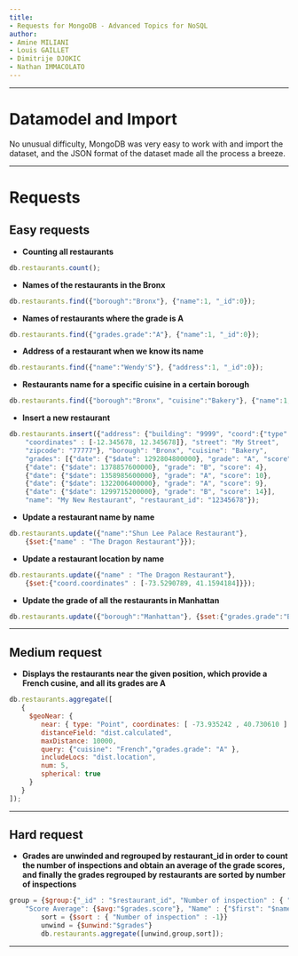 ```yaml
---
title:
- Requests for MongoDB - Advanced Topics for NoSQL
author:
- Amine MILIANI
- Louis GAILLET
- Dimitrije DJOKIC
- Nathan IMMACOLATO
---
```


---

# Datamodel and Import

No unusual difficulty, MongoDB was very easy to work with and import the dataset, and the JSON format of the dataset made all the process a breeze.

---

# Requests

## Easy requests

- **Counting all restaurants**

```javascript
db.restaurants.count();
```

- **Names of the restaurants in the Bronx**

```javascript
db.restaurants.find({"borough":"Bronx"}, {"name":1, "_id":0});
```

- **Names of restaurants where the grade is A**

```javascript
db.restaurants.find({"grades.grade":"A"}, {"name":1, "_id":0});
```

- **Address of a restaurant when we know its name**

```javascript
db.restaurants.find({"name":"Wendy'S"}, {"address":1, "_id":0});
```

- **Restaurants name for a specific cuisine in a certain borough**

```javascript
db.restaurants.find({"borough":"Bronx", "cuisine":"Bakery"}, {"name":1, "_id":0});
```

- **Insert a new restaurant**

```javascript
db.restaurants.insert({"address": {"building": "9999", "coord":{"type":"Point",
    "coordinates" : [-12.345678, 12.345678]}, "street": "My Street",
    "zipcode": "77777"}, "borough": "Bronx", "cuisine": "Bakery",
    "grades": [{"date": {"$date": 1292804800000}, "grade": "A", "score": 2},
    {"date": {"$date": 1378857600000}, "grade": "B", "score": 4},
    {"date": {"$date": 1358985600000}, "grade": "A", "score": 10},
    {"date": {"$date": 1322006400000}, "grade": "A", "score": 9},
    {"date": {"$date": 1299715200000}, "grade": "B", "score": 14}],
    "name": "My New Restaurant", "restaurant_id": "12345678"});
```

- **Update a restaurant name by name**

```javascript
db.restaurants.update({"name":"Shun Lee Palace Restaurant"},
    {$set:{"name" : "The Dragon Restaurant"}});
```

- **Update a restaurant location by name**

```javascript
db.restaurants.update({"name" : "The Dragon Restaurant"},
    {$set:{"coord.coordinates" : [-73.5290789, 41.1594184]}});
```

- **Update the grade of all the restaurants in Manhattan**

```javascript
db.restaurants.update({"borough":"Manhattan"}, {$set:{"grades.grade":"B"}});
```

---

## Medium request

- **Displays the restaurants near the given position, which provide a French cusine, and all its grades are A**

```javascript
db.restaurants.aggregate([
   {
     $geoNear: {
        near: { type: "Point", coordinates: [ -73.935242 , 40.730610 ] },
        distanceField: "dist.calculated",
        maxDistance: 10000,
        query: {"cuisine": "French","grades.grade": "A" },
        includeLocs: "dist.location",
        num: 5,
        spherical: true
     }
   }
]);
```

---

## Hard request

- **Grades are unwinded and regrouped by restaurant_id in order to count the number of inspections and obtain an average of the grade scores, and finally the grades regrouped by restaurants are sorted by number of inspections**

```javascript
group = {$group:{"_id" : "$restaurant_id", "Number of inspection" : { "$sum" : 1},
    "Score Average": {$avg:"$grades.score"}, "Name" : {"$first": "$name"}}}
        sort = {$sort : { "Number of inspection" : -1}}
        unwind = {$unwind:"$grades"}
        db.restaurants.aggregate([unwind,group,sort]);
```

---
